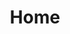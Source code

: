 ---
layout: home
title: Home
image: "https://gitfichas.com/assets/img/thumbnail.png"
permalink: "/en"
lang: "en"
---